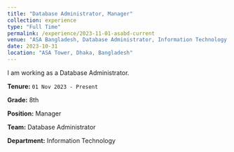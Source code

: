 ```yaml
---
title: "Database Administrator, Manager"
collection: experience
type: "Full Time"
permalink: /experience/2023-11-01-asabd-current
venue: "ASA Bangladesh, Database Administrator, Information Technology (01 Nov 2023 - Present)"
date: 2023-10-31
location: "ASA Tower, Dhaka, Bangladesh"
---
```


I am working as a Database Administrator.

**Tenure:** `01 Nov 2023 - Present`

**Grade:** 8th

**Position:** Manager

**Team:** Database Administrator

**Department:** Information Technology

